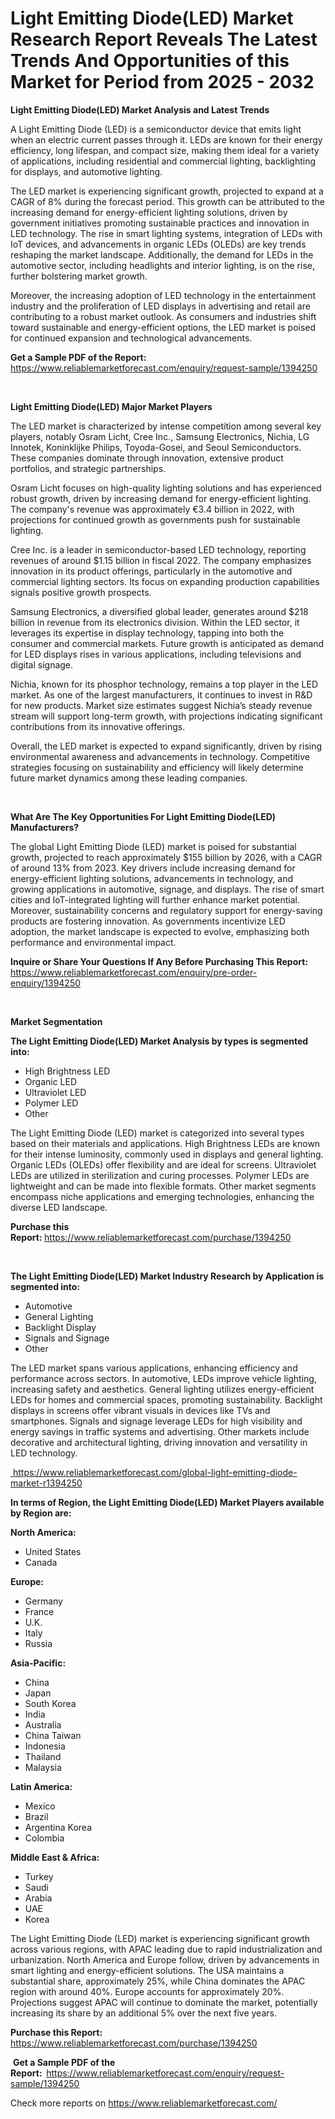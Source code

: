 <p><h1>Light Emitting Diode(LED) Market Research Report Reveals The Latest Trends And Opportunities of this Market for Period from 2025 - 2032</h1></p><p><strong>Light Emitting Diode(LED) Market Analysis and Latest Trends</strong></p>
<p><p>A Light Emitting Diode (LED) is a semiconductor device that emits light when an electric current passes through it. LEDs are known for their energy efficiency, long lifespan, and compact size, making them ideal for a variety of applications, including residential and commercial lighting, backlighting for displays, and automotive lighting.</p><p>The LED market is experiencing significant growth, projected to expand at a CAGR of 8% during the forecast period. This growth can be attributed to the increasing demand for energy-efficient lighting solutions, driven by government initiatives promoting sustainable practices and innovation in LED technology. The rise in smart lighting systems, integration of LEDs with IoT devices, and advancements in organic LEDs (OLEDs) are key trends reshaping the market landscape. Additionally, the demand for LEDs in the automotive sector, including headlights and interior lighting, is on the rise, further bolstering market growth.</p><p>Moreover, the increasing adoption of LED technology in the entertainment industry and the proliferation of LED displays in advertising and retail are contributing to a robust market outlook. As consumers and industries shift toward sustainable and energy-efficient options, the LED market is poised for continued expansion and technological advancements.</p></p>
<p><strong>Get a Sample PDF of the Report:&nbsp;</strong> <a href="https://www.reliablemarketforecast.com/enquiry/request-sample/1394250?utm_campaign=2397&utm_medium=2&utm_source=Github&utm_content=ia&utm_term=22032025&utm_id=light-emitting-diodeled">https://www.reliablemarketforecast.com/enquiry/request-sample/1394250</a></p>
<p>&nbsp;</p>
<p><strong>Light Emitting Diode(LED) Major Market Players</strong></p>
<p><p>The LED market is characterized by intense competition among several key players, notably Osram Licht, Cree Inc., Samsung Electronics, Nichia, LG Innotek, Koninklijke Philips, Toyoda-Gosei, and Seoul Semiconductors. These companies dominate through innovation, extensive product portfolios, and strategic partnerships.</p><p>Osram Licht focuses on high-quality lighting solutions and has experienced robust growth, driven by increasing demand for energy-efficient lighting. The company's revenue was approximately €3.4 billion in 2022, with projections for continued growth as governments push for sustainable lighting.</p><p>Cree Inc. is a leader in semiconductor-based LED technology, reporting revenues of around $1.15 billion in fiscal 2022. The company emphasizes innovation in its product offerings, particularly in the automotive and commercial lighting sectors. Its focus on expanding production capabilities signals positive growth prospects.</p><p>Samsung Electronics, a diversified global leader, generates around $218 billion in revenue from its electronics division. Within the LED sector, it leverages its expertise in display technology, tapping into both the consumer and commercial markets. Future growth is anticipated as demand for LED displays rises in various applications, including televisions and digital signage.</p><p>Nichia, known for its phosphor technology, remains a top player in the LED market. As one of the largest manufacturers, it continues to invest in R&D for new products. Market size estimates suggest Nichia’s steady revenue stream will support long-term growth, with projections indicating significant contributions from its innovative offerings.</p><p>Overall, the LED market is expected to expand significantly, driven by rising environmental awareness and advancements in technology. Competitive strategies focusing on sustainability and efficiency will likely determine future market dynamics among these leading companies.</p></p>
<p>&nbsp;</p>
<p><strong>What Are The Key Opportunities For Light Emitting Diode(LED) Manufacturers?</strong></p>
<p><p>The global Light Emitting Diode (LED) market is poised for substantial growth, projected to reach approximately $155 billion by 2026, with a CAGR of around 13% from 2023. Key drivers include increasing demand for energy-efficient lighting solutions, advancements in technology, and growing applications in automotive, signage, and displays. The rise of smart cities and IoT-integrated lighting will further enhance market potential. Moreover, sustainability concerns and regulatory support for energy-saving products are fostering innovation. As governments incentivize LED adoption, the market landscape is expected to evolve, emphasizing both performance and environmental impact.</p></p>
<p><strong>Inquire or Share Your Questions If Any Before Purchasing This Report:</strong> <a href="https://www.reliablemarketforecast.com/enquiry/pre-order-enquiry/1394250?utm_campaign=2397&utm_medium=2&utm_source=Github&utm_content=ia&utm_term=22032025&utm_id=light-emitting-diodeled">https://www.reliablemarketforecast.com/enquiry/pre-order-enquiry/1394250</a></p>
<p>&nbsp;</p>
<p><strong>Market Segmentation</strong></p>
<p><strong>The Light Emitting Diode(LED) Market Analysis by types is segmented into:</strong></p>
<p><ul><li>High Brightness LED</li><li>Organic LED</li><li>Ultraviolet LED</li><li>Polymer LED</li><li>Other</li></ul></p>
<p><p>The Light Emitting Diode (LED) market is categorized into several types based on their materials and applications. High Brightness LEDs are known for their intense luminosity, commonly used in displays and general lighting. Organic LEDs (OLEDs) offer flexibility and are ideal for screens. Ultraviolet LEDs are utilized in sterilization and curing processes. Polymer LEDs are lightweight and can be made into flexible formats. Other market segments encompass niche applications and emerging technologies, enhancing the diverse LED landscape.</p></p>
<p><strong>Purchase this Report:&nbsp;</strong><a href="https://www.reliablemarketforecast.com/purchase/1394250?utm_campaign=2397&utm_medium=2&utm_source=Github&utm_content=ia&utm_term=22032025&utm_id=light-emitting-diodeled">https://www.reliablemarketforecast.com/purchase/1394250</a></p>
<p>&nbsp;</p>
<p><strong>The Light Emitting Diode(LED) Market Industry Research by Application is segmented into:</strong></p>
<p><ul><li>Automotive</li><li>General Lighting</li><li>Backlight Display</li><li>Signals and Signage</li><li>Other</li></ul></p>
<p><p>The LED market spans various applications, enhancing efficiency and performance across sectors. In automotive, LEDs improve vehicle lighting, increasing safety and aesthetics. General lighting utilizes energy-efficient LEDs for homes and commercial spaces, promoting sustainability. Backlight displays in screens offer vibrant visuals in devices like TVs and smartphones. Signals and signage leverage LEDs for high visibility and energy savings in traffic systems and advertising. Other markets include decorative and architectural lighting, driving innovation and versatility in LED technology.</p></p>
<p><a href="https://www.reliablemarketforecast.com/global-light-emitting-diode-market-r1394250?utm_campaign=2397&utm_medium=2&utm_source=Github&utm_content=ia&utm_term=22032025&utm_id=light-emitting-diodeled">&nbsp;https://www.reliablemarketforecast.com/global-light-emitting-diode-market-r1394250</a></p>
<p><strong>In terms of Region, the Light Emitting Diode(LED) Market Players available by Region are:</strong></p>
<p>
    <p> <strong> North America: </strong>
        <ul>
            <li>United States</li>
            <li>Canada</li>
        </ul>
        </p> 
    <p> <strong> Europe: </strong>
        <ul>
            <li>Germany</li>
            <li>France</li>
            <li>U.K.</li>
            <li>Italy</li>
            <li>Russia</li>
        </ul>
        </p> 
    <p> <strong> Asia-Pacific: </strong>
        <ul>
            <li>China</li>
            <li>Japan</li>
            <li>South Korea</li>
            <li>India</li>
            <li>Australia</li>
            <li>China Taiwan</li>
            <li>Indonesia</li>
            <li>Thailand</li>
            <li>Malaysia</li>
        </ul>
        </p> 
    <p> <strong> Latin America: </strong>
        <ul>
            <li>Mexico</li>
            <li>Brazil</li>
            <li>Argentina Korea</li>
            <li>Colombia</li>
        </ul>
        </p> 
    <p> <strong> Middle East & Africa: </strong>
        <ul>
            <li>Turkey</li>
            <li>Saudi</li>
            <li>Arabia</li>
            <li>UAE</li>
            <li>Korea</li>
        </ul>
    </p>
    </p>
<p><p>The Light Emitting Diode (LED) market is experiencing significant growth across various regions, with APAC leading due to rapid industrialization and urbanization. North America and Europe follow, driven by advancements in smart lighting and energy-efficient solutions. The USA maintains a substantial share, approximately 25%, while China dominates the APAC region with around 40%. Europe accounts for approximately 20%. Projections suggest APAC will continue to dominate the market, potentially increasing its share by an additional 5% over the next five years.</p></p>
<p><strong>Purchase this Report: </strong><a href="https://www.reliablemarketforecast.com/purchase/1394250?utm_campaign=2397&utm_medium=2&utm_source=Github&utm_content=ia&utm_term=22032025&utm_id=light-emitting-diodeled">https://www.reliablemarketforecast.com/purchase/1394250</a></p>
<p>&nbsp;<strong>Get a Sample PDF of the Report:&nbsp;&nbsp;</strong><a href="https://www.reliablemarketforecast.com/enquiry/request-sample/1394250?utm_campaign=2397&utm_medium=2&utm_source=Github&utm_content=ia&utm_term=22032025&utm_id=light-emitting-diodeled">https://www.reliablemarketforecast.com/enquiry/request-sample/1394250</a></p>
<p><strong></strong></p>
<p>Check more reports on <a href="https://www.reliablemarketforecast.com/?utm_campaign=2397&utm_medium=2&utm_source=Github&utm_content=ia&utm_term=22032025&utm_id=light-emitting-diodeled">https://www.reliablemarketforecast.com/</a></p>